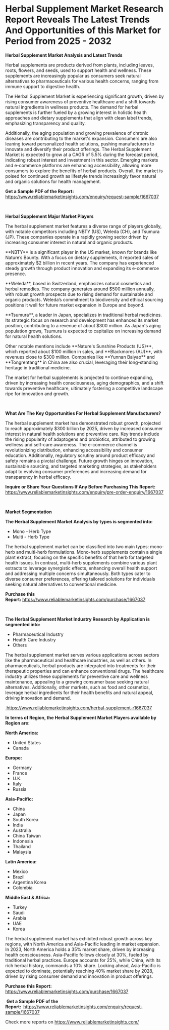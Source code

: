 <p><h1>Herbal Supplement Market Research Report Reveals The Latest Trends And Opportunities of this Market for Period from 2025 - 2032</h1></p><p><strong>Herbal Supplement Market Analysis and Latest Trends</strong></p>
<p><p>Herbal supplements are products derived from plants, including leaves, roots, flowers, and seeds, used to support health and wellness. These supplements are increasingly popular as consumers seek natural alternatives to pharmaceuticals for various health concerns, ranging from immune support to digestive health.</p><p>The Herbal Supplement Market is experiencing significant growth, driven by rising consumer awareness of preventive healthcare and a shift towards natural ingredients in wellness products. The demand for herbal supplements is further fueled by a growing interest in holistic health approaches and dietary supplements that align with clean label trends, emphasizing transparency and quality.</p><p>Additionally, the aging population and growing prevalence of chronic diseases are contributing to the market's expansion. Consumers are also leaning toward personalized health solutions, pushing manufacturers to innovate and diversify their product offerings. The Herbal Supplement Market is expected to grow at a CAGR of 5.5% during the forecast period, indicating robust interest and investment in this sector. Emerging markets and e-commerce platforms are enhancing accessibility, allowing more consumers to explore the benefits of herbal products. Overall, the market is poised for continued growth as lifestyle trends increasingly favor natural and organic solutions for health management.</p></p>
<p><strong>Get a Sample PDF of the Report:&nbsp;</strong> <a href="https://www.reliablemarketinsights.com/enquiry/request-sample/1667037?utm_campaign=2532&utm_medium=2&utm_source=Github&utm_content=ia&utm_term=06032025&utm_id=herbal-supplement">https://www.reliablemarketinsights.com/enquiry/request-sample/1667037</a></p>
<p>&nbsp;</p>
<p><strong>Herbal Supplement Major Market Players</strong></p>
<p><p>The herbal supplement market features a diverse range of players globally, with notable competitors including NBTY (US), Weleda (CH), and Tsumura (JP). These companies operate in a rapidly growing sector driven by increasing consumer interest in natural and organic products.</p><p>**NBTY** is a significant player in the US market, known for brands like Nature’s Bounty. With a focus on dietary supplements, it reported sales of approximately $2 billion in recent years. The company has experienced steady growth through product innovation and expanding its e-commerce presence.</p><p>**Weleda**, based in Switzerland, emphasizes natural cosmetics and herbal remedies. The company generates around $500 million annually, with robust growth prospects due to rising demand for sustainable and organic products. Weleda’s commitment to biodiversity and ethical sourcing positions it well for future market expansion in Europe and beyond.</p><p>**Tsumura**, a leader in Japan, specializes in traditional herbal medicines. Its strategic focus on research and development has enhanced its market position, contributing to a revenue of about $300 million. As Japan's aging population grows, Tsumura is expected to capitalize on increasing demand for natural health solutions.</p><p>Other notable mentions include **Nature's Sunshine Products (US)**, which reported about $100 million in sales, and **Blackmores (AU)**, with revenues close to $300 million. Companies like **Yunnan Baiyao** and **Tongrentang** in China are also crucial, leveraging their long-standing heritage in traditional medicine.</p><p>The market for herbal supplements is projected to continue expanding, driven by increasing health consciousness, aging demographics, and a shift towards preventive healthcare, ultimately fostering a competitive landscape ripe for innovation and growth.</p></p>
<p>&nbsp;</p>
<p><strong>What Are The Key Opportunities For Herbal Supplement Manufacturers?</strong></p>
<p><p>The herbal supplement market has demonstrated robust growth, projected to reach approximately $300 billion by 2025, driven by increased consumer interest in natural health solutions and preventive care. Key trends include the rising popularity of adaptogens and probiotics, attributed to growing wellness and self-care awareness. The e-commerce channel is revolutionizing distribution, enhancing accessibility and consumer education. Additionally, regulatory scrutiny around product efficacy and safety remains a pivotal challenge. Future growth hinges on innovation, sustainable sourcing, and targeted marketing strategies, as stakeholders adapt to evolving consumer preferences and increasing demand for transparency in herbal efficacy.</p></p>
<p><strong>Inquire or Share Your Questions If Any Before Purchasing This Report:</strong> <a href="https://www.reliablemarketinsights.com/enquiry/pre-order-enquiry/1667037?utm_campaign=2532&utm_medium=2&utm_source=Github&utm_content=ia&utm_term=06032025&utm_id=herbal-supplement">https://www.reliablemarketinsights.com/enquiry/pre-order-enquiry/1667037</a></p>
<p>&nbsp;</p>
<p><strong>Market Segmentation</strong></p>
<p><strong>The Herbal Supplement Market Analysis by types is segmented into:</strong></p>
<p><ul><li>Mono - Herb Type</li><li>Multi - Herb Type</li></ul></p>
<p><p>The herbal supplement market can be classified into two main types: mono-herb and multi-herb formulations. Mono-herb supplements contain a single plant extract, focusing on the specific benefits of that herb for targeted health issues. In contrast, multi-herb supplements combine various plant extracts to leverage synergistic effects, enhancing overall health support and addressing multiple concerns simultaneously. Both types cater to diverse consumer preferences, offering tailored solutions for individuals seeking natural alternatives to conventional medicine.</p></p>
<p><strong>Purchase this Report:&nbsp;</strong><a href="https://www.reliablemarketinsights.com/purchase/1667037?utm_campaign=2532&utm_medium=2&utm_source=Github&utm_content=ia&utm_term=06032025&utm_id=herbal-supplement">https://www.reliablemarketinsights.com/purchase/1667037</a></p>
<p>&nbsp;</p>
<p><strong>The Herbal Supplement Market Industry Research by Application is segmented into:</strong></p>
<p><ul><li>Pharmaceutical Industry</li><li>Health Care Industry</li><li>Others</li></ul></p>
<p><p>The herbal supplement market serves various applications across sectors like the pharmaceutical and healthcare industries, as well as others. In pharmaceuticals, herbal products are integrated into treatments for their therapeutic properties and can enhance conventional drugs. The healthcare industry utilizes these supplements for preventive care and wellness maintenance, appealing to a growing consumer base seeking natural alternatives. Additionally, other markets, such as food and cosmetics, leverage herbal ingredients for their health benefits and natural appeal, driving innovation and demand.</p></p>
<p><a href="https://www.reliablemarketinsights.com/herbal-supplement-r1667037?utm_campaign=2532&utm_medium=2&utm_source=Github&utm_content=ia&utm_term=06032025&utm_id=herbal-supplement">&nbsp;https://www.reliablemarketinsights.com/herbal-supplement-r1667037</a></p>
<p><strong>In terms of Region, the Herbal Supplement Market Players available by Region are:</strong></p>
<p>
    <p> <strong> North America: </strong>
        <ul>
            <li>United States</li>
            <li>Canada</li>
        </ul>
        </p> 
    <p> <strong> Europe: </strong>
        <ul>
            <li>Germany</li>
            <li>France</li>
            <li>U.K.</li>
            <li>Italy</li>
            <li>Russia</li>
        </ul>
        </p> 
    <p> <strong> Asia-Pacific: </strong>
        <ul>
            <li>China</li>
            <li>Japan</li>
            <li>South Korea</li>
            <li>India</li>
            <li>Australia</li>
            <li>China Taiwan</li>
            <li>Indonesia</li>
            <li>Thailand</li>
            <li>Malaysia</li>
        </ul>
        </p> 
    <p> <strong> Latin America: </strong>
        <ul>
            <li>Mexico</li>
            <li>Brazil</li>
            <li>Argentina Korea</li>
            <li>Colombia</li>
        </ul>
        </p> 
    <p> <strong> Middle East & Africa: </strong>
        <ul>
            <li>Turkey</li>
            <li>Saudi</li>
            <li>Arabia</li>
            <li>UAE</li>
            <li>Korea</li>
        </ul>
    </p>
    </p>
<p><p>The herbal supplement market has exhibited robust growth across key regions, with North America and Asia-Pacific leading in market expansion. In 2023, North America holds a 35% market share, driven by increasing health consciousness. Asia-Pacific follows closely at 30%, fueled by traditional herbal practices. Europe accounts for 25%, while China, with its rich herbal history, commands a 10% share. Looking ahead, Asia-Pacific is expected to dominate, potentially reaching 40% market share by 2028, driven by rising consumer demand and innovation in product offerings.</p></p>
<p><strong>Purchase this Report: </strong><a href="https://www.reliablemarketinsights.com/purchase/1667037?utm_campaign=2532&utm_medium=2&utm_source=Github&utm_content=ia&utm_term=06032025&utm_id=herbal-supplement">https://www.reliablemarketinsights.com/purchase/1667037</a></p>
<p>&nbsp;<strong>Get a Sample PDF of the Report:&nbsp;&nbsp;</strong><a href="https://www.reliablemarketinsights.com/enquiry/request-sample/1667037?utm_campaign=2532&utm_medium=2&utm_source=Github&utm_content=ia&utm_term=06032025&utm_id=herbal-supplement">https://www.reliablemarketinsights.com/enquiry/request-sample/1667037</a></p>
<p><strong></strong></p>
<p>Check more reports on <a href="https://www.reliablemarketinsights.com/?utm_campaign=2532&utm_medium=2&utm_source=Github&utm_content=ia&utm_term=06032025&utm_id=herbal-supplement">https://www.reliablemarketinsights.com/</a></p>